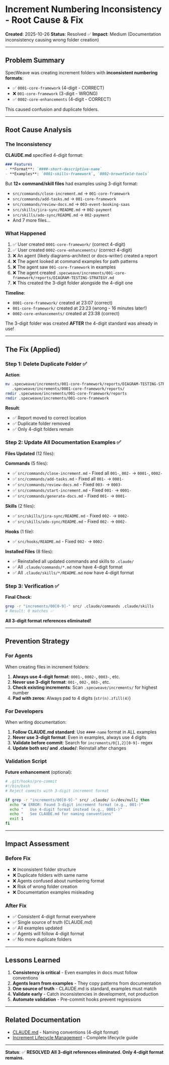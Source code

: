 # Increment Numbering Inconsistency - Root Cause & Fix

**Created**: 2025-10-26
**Status**: Resolved ✅
**Impact**: Medium (Documentation inconsistency causing wrong folder creation)

---

## Problem Summary

SpecWeave was creating increment folders with **inconsistent numbering formats**:
- ✅ `0001-core-framework` (4-digit - CORRECT)
- ❌ `001-core-framework` (3-digit - WRONG)
- ✅ `0002-core-enhancements` (4-digit - CORRECT)

This caused confusion and duplicate folders.

---

## Root Cause Analysis

### The Inconsistency

**CLAUDE.md** specified 4-digit format:
```markdown
### Features
- **Format**: `####-short-descriptive-name`
- **Examples**: `0001-skills-framework`, `0002-brownfield-tools`
```

But **12+ command/skill files** had examples using 3-digit format:
- `src/commands/close-increment.md` → `001-core-framework`
- `src/commands/add-tasks.md` → `001-core-framework`
- `src/commands/review-docs.md` → `003-event-booking-saas`
- `src/skills/jira-sync/README.md` → `002-payment`
- `src/skills/ado-sync/README.md` → `002-payment`
- And 7 more files...

### What Happened

1. ✅ User created `0001-core-framework/` (correct 4-digit)
2. ✅ User created `0002-core-enhancements/` (correct 4-digit)
3. ❌ An agent (likely diagrams-architect or docs-writer) created a report
4. ❌ The agent looked at command examples for path patterns
5. ❌ The agent saw `001-core-framework` in examples
6. ❌ The agent created `.specweave/increments/001-core-framework/reports/DIAGRAM-TESTING-STRATEGY.md`
7. ❌ This created the 3-digit folder alongside the 4-digit one

**Timeline**:
- `0001-core-framework/` created at 23:07 (correct)
- `001-core-framework/` created at 23:23 (wrong - 16 minutes later!)
- `0002-core-enhancements/` created at 23:38 (correct)

The 3-digit folder was created **AFTER** the 4-digit standard was already in use!

---

## The Fix (Applied)

### Step 1: Delete Duplicate Folder ✅

**Action**:
```bash
mv .specweave/increments/001-core-framework/reports/DIAGRAM-TESTING-STRATEGY.md \
   .specweave/increments/0001-core-framework/reports/
rmdir .specweave/increments/001-core-framework/reports
rmdir .specweave/increments/001-core-framework
```

**Result**:
- ✅ Report moved to correct location
- ✅ Duplicate folder removed
- ✅ Only 4-digit folders remain

### Step 2: Update All Documentation Examples ✅

**Files Updated** (12 files):

**Commands** (5 files):
- ✅ `src/commands/close-increment.md` - Fixed all `001-`, `002-` → `0001-`, `0002-`
- ✅ `src/commands/add-tasks.md` - Fixed all `001-` → `0001-`
- ✅ `src/commands/review-docs.md` - Fixed `003-` → `0003-`
- ✅ `src/commands/start-increment.md` - Fixed `001-` → `0001-`
- ✅ `src/commands/generate-docs.md` - Fixed `001-` → `0001-`

**Skills** (2 files):
- ✅ `src/skills/jira-sync/README.md` - Fixed `002-` → `0002-`
- ✅ `src/skills/ado-sync/README.md` - Fixed `002-` → `0002-`

**Hooks** (1 file):
- ✅ `src/hooks/README.md` - Fixed `002-` → `0002-`

**Installed Files** (8 files):
- ✅ Reinstalled all updated commands and skills to `.claude/`
- ✅ All `.claude/commands/*.md` now have 4-digit format
- ✅ All `.claude/skills/*/README.md` now have 4-digit format

### Step 3: Verification ✅

**Final Check**:
```bash
grep -r "increments/00[0-9]-" src/ .claude/commands .claude/skills
# Result: 0 matches ✅
```

**All 3-digit format references eliminated!**

---

## Prevention Strategy

### For Agents

When creating files in increment folders:

1. **Always use 4-digit format**: `0001-`, `0002-`, `0003-`, etc.
2. **Never use 3-digit format**: `001-`, `002-`, `003-`, etc.
3. **Check existing increments**: Scan `.specweave/increments/` for highest number
4. **Pad with zeros**: Always pad to 4 digits (`str(n).zfill(4)`)

### For Developers

When writing documentation:

1. **Follow CLAUDE.md standard**: Use `####-name` format in ALL examples
2. **Never use 3-digit format**: Even in examples, always use 4 digits
3. **Validate before commit**: Search for `increments/0{1,2}[0-9]-` regex
4. **Update both src/ and .claude/**: Reinstall after changes

### Validation Script

**Future enhancement** (optional):
```bash
# .git/hooks/pre-commit
#!/bin/bash
# Reject commits with 3-digit increment format

if grep -r "increments/00[0-9]-" src/ .claude/ &>/dev/null; then
  echo "❌ ERROR: Found 3-digit increment format (e.g., 001-)"
  echo "   Use 4-digit format instead (e.g., 0001-)"
  echo "   See CLAUDE.md for naming conventions"
  exit 1
fi
```

---

## Impact Assessment

### Before Fix

- ❌ Inconsistent folder structure
- ❌ Duplicate folders with same name
- ❌ Agents confused about numbering format
- ❌ Risk of wrong folder creation
- ❌ Documentation examples misleading

### After Fix

- ✅ Consistent 4-digit format everywhere
- ✅ Single source of truth (CLAUDE.md)
- ✅ All examples updated
- ✅ Agents will follow 4-digit format
- ✅ No more duplicate folders

---

## Lessons Learned

1. **Consistency is critical** - Even examples in docs must follow conventions
2. **Agents learn from examples** - They copy patterns from documentation
3. **One source of truth** - CLAUDE.md is standard, examples must match
4. **Validate early** - Catch inconsistencies in development, not production
5. **Automate validation** - Pre-commit hooks prevent regressions

---

## Related Documentation

- [CLAUDE.md](../../../../CLAUDE.md#naming-conventions) - Naming conventions (4-digit format)
- [Increment Lifecycle Management](../../../../CLAUDE.md#increment-lifecycle-management) - Complete lifecycle guide

---

**Status**: ✅ **RESOLVED**
**All 3-digit references eliminated. Only 4-digit format remains.**
